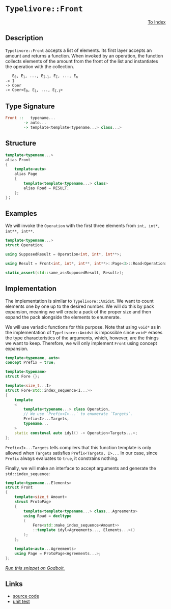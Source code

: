 <!-- Copyright 2024 Feng Mofan
SPDX-License-Identifier: Apache-2.0 -->

# `Typelivore::Front`

<p style='text-align: right;'><a href="../../../facilities/metafunctions.md#typelivore-front">To Index</a></p>

## Description

`Typelivore::Front` accepts a list of elements.
Its first layer accepts an amount and returns a function.
When invoked by an operation, the function collects elements of the amount from the front of the list and instantiates the operation with the collection.

<pre><code>   E<sub>0</sub>, E<sub>1</sub>, ..., E<sub>I-1</sub>, E<sub>I</sub>, ..., E<sub>n</sub>
-> I
-> Oper
-> Oper&lt;E<sub>0</sub>, E<sub>1</sub>, ..., E<sub>I-1</sub>&gt;</code></pre>

## Type Signature

```Haskell
Front ::   typename...
        -> auto...
        -> template<template<typename...> class...>
```

## Structure

```C++
template<typename...>
alias Front
{
    template<auto>
    alias Page
    {
        template<template<typename...> class>
        alias Road = RESULT;
    };
}；
```

## Examples

We will invoke the `Operation` with the first three elements from `int, int*, int**, int**`.

```C++
template<typename...>
struct Operation;

using SupposedResult = Operation<int, int*, int**>;

using Result = Front<int, int*, int**, int**>::Page<3>::Road<Operation>;

static_assert(std::same_as<SupposedResult, Result>);
```

## Implementation

The implementation is similar to `Typelivore::Amidst`.
We want to count elements one by one up to the desired number.
We will do this by pack expansion, meaning we will create a pack of the proper size and then expand the pack alongside the elements to enumerate.

We will use variadic functions for this purpose.
Note that using `void*` as in the implementation of `Typelivore::Amidst` is impossible since `void*` erases the type characteristics of the arguments, which, however, are the things we want to keep.
Therefore, we will only implement `Front` using concept expansion.

```C++
template<typename, auto>
concept Prefix = true;

template<typename>
struct Fore {};

template<size_t...I>
struct Fore<std::index_sequence<I...>>
{
    template
    <
        template<typename...> class Operation,
        // We use `Prefix<I>...` to enumerate `Targets`.
        Prefix<I>...Targets,
        typename...
    >
    static consteval auto idyl() -> Operation<Targets...>;
};
```

`Prefix<I>...Targets` tells compilers that this function template is only allowed when `Targets` satisfies `Prefix<Targets, I>...`
In our case, since `Prefix` always evaluates to `true`, it constrains nothing.

Finally, we will make an interface to accept arguments and generate the `std::index_sequence`:

```C++
template<typename...Elements>
struct Front
{
    template<size_t Amount>
    struct ProtoPage
    {
        template<template<typename...> class...Agreements>
        using Road = decltype
        (
            Fore<std::make_index_sequence<Amount>>
            ::template idyl<Agreements..., Elements...>()
        );
    };

    template<auto...Agreements>
    using Page = ProtoPage<Agreements...>;
};
```

[*Run this snippet on Godbolt.*](https://godbolt.org/#z:OYLghAFBqd5QCxAYwPYBMCmBRdBLAF1QCcAaPECAMzwBtMA7AQwFtMQByARg9KtQYEAysib0QXACx8BBAKoBnTAAUAHpwAMvAFYTStJg1DIApACYAQuYukl9ZATwDKjdAGFUtAK4sGIAMykrgAyeAyYAHI%2BAEaYxCBmZqQADqgKhE4MHt6%2BASlpGQKh4VEssfGJtpj2jgJCBEzEBNk%2BfoF2mA6Z9Y0ExZExcQlJCg1NLbntY31hA2VDiQCUtqhexMjsHOb%2BYcjeWADUJv5uXo60hACex9gmGgCC27v7mEcnyKPoWFQ3d49mOwYey8h2ObgIl2SmAA%2BgRiExCApfg8/gRMCxkgY0WCIVDmGxSAcmGdUMj7mggZhkgQDspiJgaKo3gARA5wryYY5WFEPNEYrGck64xisQW3B6jYheBwHABiJFeJgA7FYlcyuX9UejMUxsSd0gAvGEEAB0ZoAkmTJdKafL6WDPiAQGEsKpoUoAI4cylg81mk2/fzix4qv4HcNs7UCsMRsExiMRvk6vXgyEitj%2Bm4HPZMBQKA4AeSh8NqDFI8YTBwA9FWDgB1V5eJRHABsGjpDLwql9N0zbbZqAOjB8cV1irbABVGsBMAQkW2Aw9KxGO4ye0H/VPiDO5%2BWl8u2Wn8ZhM/vw2SE6NdXhkNmBKNMAA3MREkkHPDoS60CCLA4AWizItR1LMEtx3BRMyDDUUTVaDHl5KMxxxI9RX9bB6DYQQkSgiV2RlWViFkTVQzPSN%2BSQ/U8CNWEDnuFhVkEC8I2tGU6VQIhlCYGcK2Vbl7gPMjk0FcFEJTYVj0g7BswMPN/XuYB6XRRg5yY5cmzCYADgAJVQJh0BZA4sD2YUKwTCBTIPO1hMdEAWCYABrGEXUwN1PW9DYwTohiCEDYMBITJ0kwFd9P1oTyFMwJSsP9Ql0KiudJJ/Czw0WOCE2VdV/D4isgootxiSIOSIvi7C/IjdSjFpLjFX8Vk2I46rwsUzCErNQNstgrLNQeKsACp%2BoGwaqz%2BPr%2BonbAhAnAbhp6wa5t6mb4P%2BQFgVBd4BA2alSu6%2B5crElCMzanD7hYmkgJLTI4L%2BCrNKELxklSJR0C0zAFC8WgaWOVlzuvAQwTCAhCQB3qgcEfr2p2m7tNe97PtquVCMYk4AdBggQffMH0eB3qbidTjuJOfxcZAHS9LBH6QKgrqeROhpHGQaFcyUJoIBshRRUZ7C3Duh60kwZ6YY%2BwkXrej6blSrKOGWWhOAAVl4PwOC0UhUE4NxrGsA4FFWdZFQBHhSAITQpeWeyQFlgAOE0W38SQzCVSRJEt/wNFlgBOC39E4SReBYCQNA0UhFeV1WOF4BQQEDo2lal0g4FgGBEBAVYCGSM5yEoNAMToOIIlFThVAtls/xbSQDmAZBbykE0zF4fnCBID89H4QQRDEdgpBkQRFBUdQY9IXQuFIAB3eFkk4HhpblhXjZVzgCzONOaVQKgDkL4vS/LyuDmrswDggDxs/oYgjn1xZeGjrRlggJAs%2BSHOyAoCA74fkBgCkJIaA%2BuII4gaJZ%2BiGERolwJ68EAcwYglwCzRG0J0aOBss4tQLAwWgID%2B5YGiF4YA%2BVaC0AjtwXgWA7JGHEOgvA9IuiPlerPFynQzibANgDaos8LjRHhJAjwWBZ5wjwH7AhpAqHEGiHzZk6JDDAAuEYY2ywqAGGAAoAAangTAw8gKKwNi3YQohxCd00T3NQs9B76HESgDWlh9B4GiBHSAyxUDUkyPgv8nwvqmEsNYMwIdBHEA/NQmxVQaiZBcAwdwnhWh6BCLMUo5Q9CPUKFkUJuQh6xNLP0KJQwh4dC6HUaYEw/AZOqHA7o0xUmDHiBknJCS8m2GKZE0pEhljazWBsepXsODyyDrPUOa8i4lzLhXKukga771wA3E%2B2wuDn0NtI5YCBMB6SGD%2BUgZtJD%2BBNG7fwDsNB20kG2V2LY3atJ9qQP2/guDWy4C2C2HsLmy0kFwd2/gWwdP7qHcOkcpkx2vonG%2BydF7pyfi/Y%2Bec2CcEaCwR8So/xMGkuInebsTRnOVvXIg3j0DN1kG3HR0g9FKAMf3XQSRR5MHHgQqebSZ4vPnn85eq8wUQqhTCyqXB4WIv3ofe%2Bx9T7%2BDMJMy%2BscfmAriBnZ%2BqAj5DDpZCnMRhmVcEDl/NExBf7/37uA4BoDSCqsgdA2BDh1WIOUsg1Bs8MFYJwXg9VRDxGkOVvgChjgqH4KRaoOhaJ1VMJlv3Vh7DLicM2MrHhfCDaCOEUoURxCJEaWkXwORijlGqLxOqzRmKO7YtkPovuysCXGKka4qw5jWHWMWXY0sjjnG1Vze4zxcRUW%2BMWZk0sQSQk5CqREkodSkkFFLLkmJnbMglPmGU/xhTsm9G7fkgJI6mj9uieU0dlS9BXinbUgdLTGm6xaR69pwdeBdIlQyqVmlmUIpNBoYZ%2BAUVcomRfaZpBZnzPiIsj1RyTnwq2Uqd2SolS2zMDsu5zyQ6cDeVHKN8ck4pyXsKwVxBgWbDBZvFgChHy3kfEegUow67nsbmioeSbtEpq7vIXFGadB5CJSSyerSt2dKpanM4BwV5EmICweDiHkOobHKMNloqOVxC5f4XlIHb7cYfpB4Tx8QBIYetCFDbtoRoYIIzJjpc%2BB0AVUqgBQDIHqs1VAmBcC9WiqQSgtBNrMCYOwWIc1/DLUkL9YQ8hhSHU0OdcgehbrBDMM9ZY71vruHeMDbwYNIixEkMjZ86NXFY0qLUYmjFeGJCpu7kRwxeQDA5rMTYAt8BbH2PvJwKsjoK2WA8TurxPjC0NIKVkvwEBXBjqCME6d6T8jpC7fOjtrW%2B3LpnUO6rPRxjtd66WfrMw20rtnQN5tC6aljZnQ0nWzSJmUYpQBjgjHmNlwQ0hg4MmTTybPaMy9AnPkzLmVgB9ZLn0JHhf4fwstZZbNlRoW7SpLn/p3YB2w7y%2BWLFNiAO5JpHmyyVGYe7dz9mSA0EkD1/gVsfbDh8q%2BZLa7vbngjn7yxBHpGcJIIAA%3D)

## Links

- [source code](../../../../conceptrodon/descend/typelivore/front.hpp)
- [unit test](../../../../tests/unit/metafunctions/typelivore/front.test.hpp)
